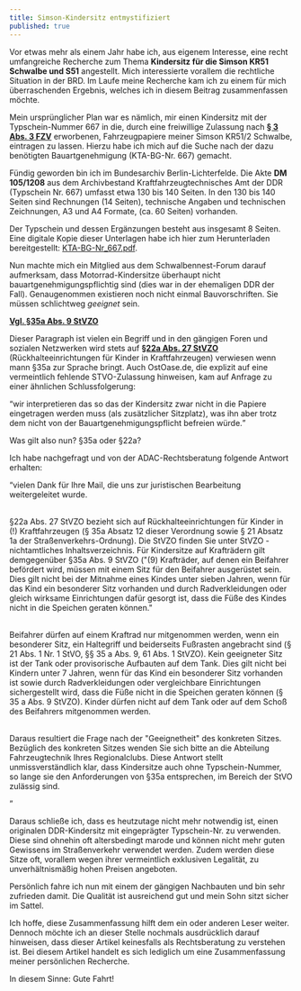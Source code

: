 ```yaml
---
title: Simson-Kindersitz entmystifiziert
published: true
---
```


Vor etwas mehr als einem Jahr habe ich, aus eigenem Interesse, eine
recht umfangreiche Recherche zum Thema **Kindersitz für die Simson KR51
Schwalbe und S51** angestellt.  Mich interessierte vorallem die
rechtliche Situation in der BRD.  Im Laufe meine Recherche kam ich zu
einem für mich überraschenden Ergebnis, welches ich in diesem Beitrag
zusammenfassen möchte.

Mein ursprünglicher Plan war es nämlich, mir einen Kindersitz mit der
Typschein-Nummer 667 in die, durch eine freiwillige Zulassung nach [**§
3 Abs. 3 FZV**](https://www.gesetze-im-internet.de/fzv_2011/__3.html)
erworbenen, Fahrzeugpapiere meiner Simson KR51/2 Schwalbe, eintragen zu
lassen.  Hierzu habe ich mich auf die Suche nach der dazu benötigten
Bauartgenehmigung (KTA-BG-Nr. 667) gemacht.

Fündig geworden bin ich im Bundesarchiv Berlin-Lichterfelde.  Die Akte
**DM 105/1208** aus dem Archivbestand Kraftfahrzeugtechnisches Amt der
DDR (Typschein Nr. 667) umfasst etwa 130 bis 140 Seiten.  In den 130 bis
140 Seiten sind Rechnungen (14 Seiten), technische Angaben und
technischen Zeichnungen, A3 und A4 Formate, (ca. 60 Seiten) vorhanden.

Der Typschein und dessen Ergänzungen besteht aus insgesamt 8 Seiten.
Eine digitale Kopie dieser Unterlagen habe ich hier zum Herunterladen
bereitgestellt: [KTA-BG-Nr_667.pdf](/files/KTA-BG-Nr_667.pdf).

Nun machte mich ein Mitglied aus dem Schwalbennest-Forum darauf
aufmerksam, dass Motorrad-Kindersitze überhaupt nicht
bauartgenehmigungspflichtig sind (dies war in der ehemaligen DDR der
Fall).  Genaugenommen existieren noch nicht einmal Bauvorschriften.  Sie
müssen schlichtweg _geeignet_ sein.

[**Vgl. §35a Abs. 9
StVZO**](https://www.gesetze-im-internet.de/stvzo_2012/__35a.html)

Dieser Paragraph ist vielen ein Begriff und in den gängigen Foren und
sozialen Netzwerken wird stets auf [**§22a Abs. 27
StVZO**](https://www.gesetze-im-internet.de/stvzo_2012/__22a.html)
(Rückhalteeinrichtungen für Kinder in Kraftfahrzeugen) verwiesen wenn
mann §35a zur Sprache bringt.  Auch OstOase.de, die explizit auf eine
vermeintlich fehlende STVO-Zulassung hinweisen, kam auf Anfrage zu einer
ähnlichen Schlussfolgerung:

<div class="quote">
<q>wir interpretieren das so das der Kindersitz zwar nicht in die Papiere
eingetragen werden muss (als zusätzlicher Sitzplatz), was ihn aber trotz
dem nicht von der Bauartgenehmigungspflicht befreien würde.</q>
</div>

Was gilt also nun?  §35a oder §22a?

Ich habe nachgefragt und von der ADAC-Rechtsberatung folgende Antwort
erhalten:

<div class="quote">
<q>vielen Dank für Ihre Mail, die uns zur juristischen Bearbeitung
weitergeleitet wurde.<br/><br/>

§22a Abs. 27 StVZO bezieht sich auf Rückhalteeinrichtungen für Kinder in
(!) Kraftfahrzeugen (§ 35a Absatz 12 dieser Verordnung sowie § 21 Absatz
1a der Straßenverkehrs-Ordnung). Die StVZO finden Sie unter StVZO -
nichtamtliches Inhaltsverzeichnis.  Für Kindersitze auf Krafträdern gilt
demgegenüber §35a Abs. 9 StVZO ("(9) Krafträder, auf denen ein Beifahrer
befördert wird, müssen mit einem Sitz für den Beifahrer ausgerüstet
sein. Dies gilt nicht bei der Mitnahme eines Kindes unter sieben Jahren,
wenn für das Kind ein besonderer Sitz vorhanden und durch
Radverkleidungen oder gleich wirksame Einrichtungen dafür gesorgt ist,
dass die Füße des Kindes nicht in die Speichen geraten können."
<br/><br/>

Beifahrer dürfen auf einem Kraftrad nur mitgenommen werden, wenn ein
besonderer Sitz, ein Haltegriff und beiderseits Fußrasten angebracht
sind (§ 21 Abs. 1 Nr. 1 StVO, §§ 35 a Abs. 9, 61 Abs. 1 StVZO). Kein
geeigneter Sitz ist der Tank oder provisorische Aufbauten auf dem
Tank. Dies gilt nicht bei Kindern unter 7 Jahren, wenn für das Kind ein
besonderer Sitz vorhanden ist sowie durch Radverkleidungen oder
vergleichbare Einrichtungen sichergestellt wird, dass die Füße nicht in
die Speichen geraten können (§ 35 a Abs. 9 StVZO). Kinder dürfen nicht
auf dem Tank oder auf dem Schoß des Beifahrers mitgenommen werden.
<br/><br/>

Daraus resultiert die Frage nach der "Geeignetheit" des konkreten
Sitzes. Bezüglich des konkreten Sitzes wenden Sie sich bitte an die
Abteilung Fahrzeugtechnik Ihres Regionalclubs.  Diese Antwort stellt
unmissverständlich klar, dass Kindersitze auch ohne Typschein-Nummer, so
lange sie den Anforderungen von §35a entsprechen, im Bereich der StVO
zulässig sind.</q>
</div>

Daraus schließe ich, dass es heutzutage nicht mehr notwendig ist, einen
originalen DDR-Kindersitz mit eingeprägter Typschein-Nr. zu verwenden.
Diese sind ohnehin oft altersbedingt marode und können nicht mehr guten
Gewissens im Straßenverkehr verwendet werden.  Zudem werden diese Sitze
oft, vorallem wegen ihrer vermeintlich exklusiven Legalität, zu
unverhältnismäßig hohen Preisen angeboten.

Persönlich fahre ich nun mit einem der gängigen Nachbauten und bin sehr
zufrieden damit.  Die Qualität ist ausreichend gut und mein Sohn sitzt
sicher im Sattel.

Ich hoffe, diese Zusammenfassung hilft dem ein oder anderen Leser
weiter.  Dennoch möchte ich an dieser Stelle nochmals ausdrücklich
darauf hinweisen, dass dieser Artikel keinesfalls als Rechtsberatung zu
verstehen ist.  Bei diesem Artikel handelt es sich lediglich um eine
Zusammenfassung meiner persönlichen Recherche.

In diesem Sinne: Gute Fahrt!
